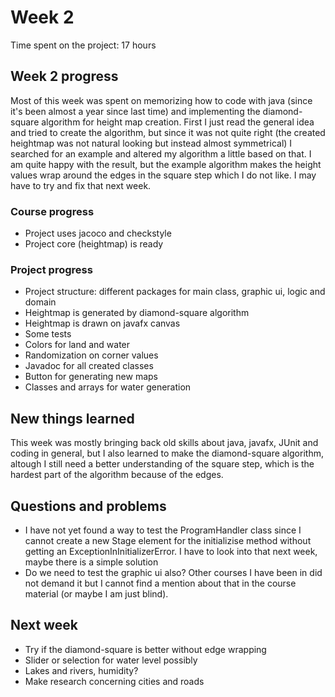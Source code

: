 # Week 2

Time spent on the project: 17 hours

## Week 2 progress

Most of this week was spent on memorizing how to code with java (since it's been almost a year since last time) and implementing the diamond-square algorithm for height map creation. First I just read the general idea and tried to create the algorithm, but since it was not quite right (the created heightmap was not natural looking but instead almost symmetrical) I searched for an example and altered my algorithm a little based on that. I am quite happy with the result, but the example algorithm makes the height values wrap around the edges in the square step which I do not like. I may have to try and fix that next week. 

### Course progress

* Project uses jacoco and checkstyle
* Project core (heightmap) is ready

### Project progress

* Project structure: different packages for main class, graphic ui, logic and domain
* Heightmap is generated by diamond-square algorithm
* Heightmap is drawn on javafx canvas
* Some tests
* Colors for land and water
* Randomization on corner values
* Javadoc for all created classes
* Button for generating new maps
* Classes and arrays for water generation

## New things learned

This week was mostly bringing back old skills about java, javafx, JUnit and coding in general, but I also learned to make the diamond-square algorithm, altough I still need a better understanding of the square step, which is the hardest part of the algorithm because of the edges.

## Questions and problems

* I have not yet found a way to test the ProgramHandler class since I cannot create a new Stage element for the initializise method without getting an ExceptionInInitializerError. I have to look into that next week, maybe there is a simple solution
* Do we need to test the graphic ui also? Other courses I have been in did not demand it but I cannot 
find a mention about that in the course material (or maybe I am just blind).

## Next week

* Try if the diamond-square is better without edge wrapping
* Slider or selection for water level possibly
* Lakes and rivers, humidity?
* Make research concerning cities and roads
